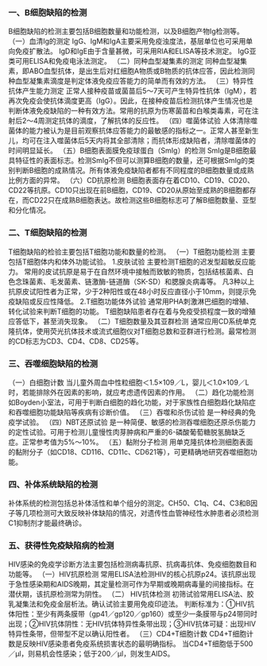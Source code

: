 


### 一、B细胞缺陷的检测
B细胞缺陷的检测主要包括B细胞数量和功能检测，以及B细胞产物Ig检测等。
（一）血清Ig的测定
IgG、IgM和IgA主要采用免疫浊度法，基层单位也可采用单向免疫扩散法。
IgD和IgE由于含量甚微，可采用RIA和ELISA等技术测定。
IgG亚类可用ELISA和免疫电泳法测定。
（二）同种血型凝集素的测定
同种血型凝集素，即ABO血型抗体，是出生后对红细胞A物质或B物质的抗体应答，因此检测同种血型凝集素滴度是判定体液免疫应答能力的简单而有效的方法。
（三）特异性抗体产生能力测定
正常人接种疫苗或菌苗后5～7天可产生特异性抗体（IgM），若再次免疫会使抗体滴度更高（IgG）。因此，在接种疫苗后检测抗体产生情况也是判断体液免疫缺陷的一种有效方法。常用的抗原为伤寒菌苗和白喉类毒素，可在注射后2～4周测定抗体的滴度，了解抗体的反应性。
（四）噬菌体试验
人体清除噬菌体的能力被认为是目前观察抗体应答能力的最敏感的指标之一。正常人甚至新生儿，均可在注入噬菌体后5天内将其全部清除；而抗体形成缺陷者，清除噬菌体的时间明显延长。
（五）B细胞表面膜免疫球蛋白（SmIg）的检测
SmIg是B细胞最具特征性的表面标志。检测SmIg不但可以测算B细胞的数量，还可根据SmIg的类别判断B细胞的成熟情况。所有体液免疫缺陷者都有不同程度的B细胞数量或成熟比例方面的异常。
（六）CD抗原检测
B细胞表面存在着CD10、CD19、CD20、CD22等抗原。CD10只出现在前B细胞，CD19、CD20从原始至成熟的B细胞都存在，而CD22只在成熟B细胞表达。故检测这些B细胞标志可了解B细胞数量、亚型和分化情况。

### 二、T细胞缺陷的检测
T细胞缺陷的检验主要包括T细胞功能和数量的检测。
（一）T细胞功能检测
主要包括T细胞体内和体外功能试验。
1.皮肤试验
主要检测T细胞的迟发型超敏反应能力。
常用的皮试抗原是易于在自然环境中接触而致敏的物质，包括结核菌素、白色念珠菌素、毛发菌素、链激酶-链道酶（SK-SD）和腮腺炎病毒等。
凡3种以上抗原皮试阳性者为正常，少于2种阳性或在48小时反应直径小于10mm，则提示免疫缺陷或反应性降低。
2.T细胞功能体外试验
通常用PHA刺激淋巴细胞的增殖、转化试验来判断T细胞的功能。
T细胞缺陷患者存在着与免疫受损程度一致的增殖应答低下，甚至消失现象。
（二）T细胞数量及其亚群检测
通常应用CD系统单克隆抗体，使用荧光抗体技术或流式细胞仪对T细胞总数和亚群进行检测。最常检测的CD标志为CD3、CD4、CD8、CD25等。

### 三、吞噬细胞缺陷的检测
（一）白细胞计数
当儿童外周血中性粒细胞＜1.5×109／L，婴儿＜1.0×109／L时，若能排除外在因素的影响，就应考虑遗传因素的作用。
（二）趋化功能检测
如Boyden小室法，可用于判断白细胞的趋化功能，对于家族性白细胞趋化缺陷症和吞噬细胞功能缺陷等疾病有诊断价值。
（三）吞噬和杀伤试验
是一种经典的免疫学试验。
（四）NBT还原试验
是一种简便、敏感的检测吞噬细胞还原杀伤能力的定性试验。可用于检测儿童慢性肉芽肿病和严重的6-磷酸葡萄糖脱氢酶缺乏症。正常参考值为5%～10%。
（五）黏附分子检测
用单克隆抗体检测细胞表面的黏附分子（如CD18、CD116、CD11c、CD621等），可更精确地研究吞噬细胞功能。

### 四、补体系统缺陷的检测
补体系统的检测包括总补体活性和单个组分的测定。CH50、C1q、C4、C3和B因子等几项检测可大致反映补体缺陷的情况，对遗传性血管神经性水肿患者必须检测C1抑制剂才能最终确诊。

### 五、获得性免疫缺陷病的检测
HIV感染的免疫学诊断方法主要包括检测病毒抗原、抗病毒抗体、免疫细胞数目和功能等。
（一）HIV抗原检测
常用ELISA法检测HIV的核心抗原p24。该抗原出现于急性感染期和AIDS晚期，其定量检测可作为早期或晚期病毒量的间接指标。在潜伏期，该抗原检测常为阴性。
（二） HIV抗体检测
初筛试验常用ELISA法、胶乳凝集法和免疫金层析法。确认试验主要用免疫印迹法。
判断标准为：①HIV抗体阳性：至少有两条膜带（gp41／gp120／gp160）或至少一条膜带与p24带同时出现；②HIV抗体阴性：无HIV抗体特异性条带出现；③HIV抗体可疑：出现HIV特异性条带，但带型不足以确认阳性者。
（三）CD4+T细胞计数
CD4+T细胞计数是反映HIV感染患者免疫系统损害状态的最明确指标。
当CD4+T细胞低于500／μl，则易机会性感染；低于200／μl，则发生AIDS。
